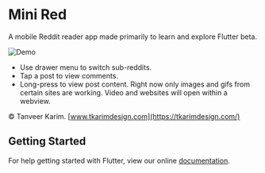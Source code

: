 # Mini Red

A mobile Reddit reader app made primarily to learn and explore Flutter beta.

![Demo](demo.gif)

* Use drawer menu to switch sub-reddits.
* Tap a post to view comments.
* Long-press to view post content. Right now only images and gifs from certain sites are working. Video and websites will open within a webview.

&copy; Tanveer Karim. [www.tkarimdesign.com](https://tkarimdesign.com/)

## Getting Started

For help getting started with Flutter, view our online
[documentation](https://flutter.io/).
